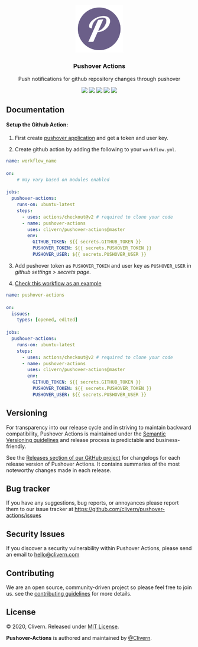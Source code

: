 <p align="center">
    <img alt="Pushover Actions Logo" src="https://raw.githubusercontent.com/Clivern/pushover-actions/master/assets/images/logo.png" height="130" />
    <h3 align="center">Pushover Actions</h3>
    <p align="center">Push notifications for github repository changes through pushover</p>
    <p align="center">
        <a href="https://travis-ci.com/Clivern/pushover-actions"><img src="https://travis-ci.com/Clivern/pushover-actions.svg?branch=master"></a>
            <a href="https://github.com/Clivern/pushover-actions/actions"><img src="https://github.com/Clivern/pushover-actions/workflows/pushover-actions/badge.svg"></a>
        <a href="https://github.com/Clivern/pushover-actions/releases"><img src="https://img.shields.io/badge/Version-0.0.5-red.svg"></a>
         <a href="https://hub.docker.com/r/clivern/pushover-actions"><img src="https://img.shields.io/badge/Docker-Latest-green"></a>
        <a href="https://github.com/Clivern/pushover-actions/blob/master/LICENSE"><img src="https://img.shields.io/badge/LICENSE-MIT-orange.svg"></a>
    </p>
</p>


## Documentation

#### Setup the Github Action:

1. First create [pushover application](https://pushover.net/) and get a token and user key.

2. Create github action by adding the following to your `workflow.yml`.

```yml
name: workflow_name

on:
    # may vary based on modules enabled

jobs:
  pushover-actions:
    runs-on: ubuntu-latest
    steps:
      - uses: actions/checkout@v2 # required to clone your code
      - name: pushover-actions
        uses: clivern/pushover-actions@master
        env:
          GITHUB_TOKEN: ${{ secrets.GITHUB_TOKEN }}
          PUSHOVER_TOKEN: ${{ secrets.PUSHOVER_TOKEN }}
          PUSHOVER_USER: ${{ secrets.PUSHOVER_USER }}
```

3. Add pushover token as `PUSHOVER_TOKEN` and user key as `PUSHOVER_USER` in *github settings > secrets page*.

4. [Check this workflow as an example](https://github.com/Clivern/pushover-actions/blob/master/.github/workflows/pushover-actions.yml)

```yml
name: pushover-actions

on:
  issues:
    types: [opened, edited]

jobs:
  pushover-actions:
    runs-on: ubuntu-latest
    steps:
      - uses: actions/checkout@v2 # required to clone your code
      - name: pushover-actions
        uses: clivern/pushover-actions@master
        env:
          GITHUB_TOKEN: ${{ secrets.GITHUB_TOKEN }}
          PUSHOVER_TOKEN: ${{ secrets.PUSHOVER_TOKEN }}
          PUSHOVER_USER: ${{ secrets.PUSHOVER_USER }}
```


## Versioning

For transparency into our release cycle and in striving to maintain backward compatibility, Pushover Actions is maintained under the [Semantic Versioning guidelines](https://semver.org/) and release process is predictable and business-friendly.

See the [Releases section of our GitHub project](https://github.com/clivern/pushover-actions/releases) for changelogs for each release version of Pushover Actions. It contains summaries of the most noteworthy changes made in each release.


## Bug tracker

If you have any suggestions, bug reports, or annoyances please report them to our issue tracker at https://github.com/clivern/pushover-actions/issues


## Security Issues

If you discover a security vulnerability within Pushover Actions, please send an email to [hello@clivern.com](mailto:hello@clivern.com)


## Contributing

We are an open source, community-driven project so please feel free to join us. see the [contributing guidelines](CONTRIBUTING.md) for more details.


## License

© 2020, Clivern. Released under [MIT License](https://opensource.org/licenses/mit-license.php).

**Pushover-Actions** is authored and maintained by [@Clivern](https://github.com/clivern).
